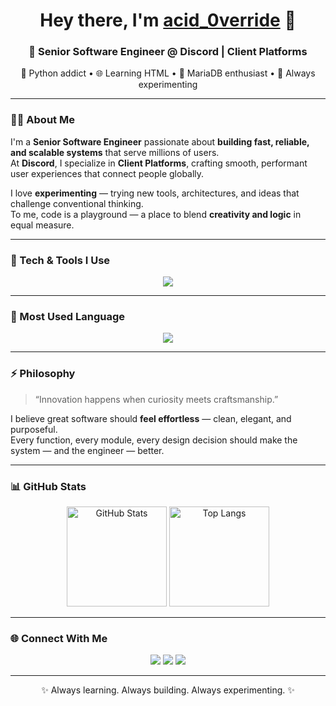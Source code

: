 <!-- 👋 INTRO -->
<h1 align="center">Hey there, I'm <a href="#">acid_0verride</a> 👋</h1>
<h3 align="center">🚀 Senior Software Engineer @ Discord | Client Platforms</h3>
<p align="center">
  🐍 Python addict • 🌐 Learning HTML • 🧡 MariaDB enthusiast • 🔬 Always experimenting  
</p>

---

<!-- 🧠 ABOUT ME -->
### 👨‍💻 About Me  
I'm a **Senior Software Engineer** passionate about **building fast, reliable, and scalable systems** that serve millions of users.  
At **Discord**, I specialize in **Client Platforms**, crafting smooth, performant user experiences that connect people globally.  

I love **experimenting** — trying new tools, architectures, and ideas that challenge conventional thinking.  
To me, code is a playground — a place to blend **creativity and logic** in equal measure.  

---

<!-- 🧩 TECH STACK -->
### 🧩 Tech & Tools I Use  

<p align="center">
  <img src="https://skillicons.dev/icons?i=python,html,mariadb,git,linux,vscode,github,discord" />
</p>

---

<!-- 🐍 MOST USED LANGUAGE -->
### 🐍 Most Used Language  

<p align="center">
  <img src="https://img.shields.io/badge/Primary%20Language-Python-blue?style=for-the-badge&logo=python&logoColor=white"/>
</p>

---

<!-- ⚡ PHILOSOPHY -->
### ⚡ Philosophy  
> “Innovation happens when curiosity meets craftsmanship.”  

I believe great software should **feel effortless** — clean, elegant, and purposeful.  
Every function, every module, every design decision should make the system — and the engineer — better.  

---

<!-- 📈 GITHUB STATS -->
### 📊 GitHub Stats  

<p align="center">
  <img src="https://github-readme-stats.vercel.app/api?username=acid-0verride&show_icons=true&theme=tokyonight" alt="GitHub Stats" height="160px"/>
  <img src="https://github-readme-stats.vercel.app/api/top-langs/?username=acid-0verride&layout=compact&theme=tokyonight&langs_count=6" alt="Top Langs" height="160px"/>
</p>

---

<!-- 🌐 CONNECT -->
### 🌐 Connect With Me  

<p align="center">
  <a href="https://discord.com/users/801800543605489716"><img src="https://img.shields.io/badge/Discord-%237289DA.svg?style=for-the-badge&logo=discord&logoColor=white"/></a>
  <a href="https://linkedin.com/in/acid_0verride"><img src="https://img.shields.io/badge/LinkedIn-%230A66C2.svg?style=for-the-badge&logo=linkedin&logoColor=white"/></a>
  <a href="https://yourwebsite.dev"><img src="https://img.shields.io/badge/Portfolio-%2312100E.svg?style=for-the-badge&logo=react&logoColor=white"/></a>
</p>

---

<!-- ✨ FOOTER -->
<p align="center">
  ✨ Always learning. Always building. Always experimenting. ✨  
</p>
